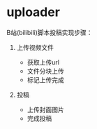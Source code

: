 # uploader
B站(bilibili)脚本投稿实现步骤：

1. 上传视频文件
    - 获取上传url
    - 文件分块上传
    - 标记上传完成
  
2. 投稿
    - 上传封面图片
    - 完成投稿
